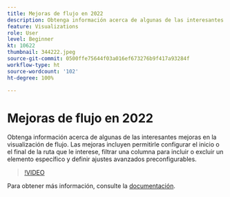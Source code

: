 ```yaml
---
title: Mejoras de flujo en 2022
description: Obtenga información acerca de algunas de las interesantes mejoras en la visualización de flujo. Las mejoras incluyen permitirle configurar el inicio o el final de la ruta que le interese, filtrar una columna para incluir o excluir un elemento específico y definir ajustes avanzados preconfigurables.
feature: Visualizations
role: User
level: Beginner
kt: 10622
thumbnail: 344222.jpeg
source-git-commit: 0500ffe75644f03a016ef673276b9f417a93284f
workflow-type: ht
source-wordcount: '102'
ht-degree: 100%

---
```



# Mejoras de flujo en 2022

Obtenga información acerca de algunas de las interesantes mejoras en la visualización de flujo. Las mejoras incluyen permitirle configurar el inicio o el final de la ruta que le interese, filtrar una columna para incluir o excluir un elemento específico y definir ajustes avanzados preconfigurables.

>[!VIDEO](https://video.tv.adobe.com/v/344222/?quality=12&learn=on)

Para obtener más información, consulte la [documentación](https://experienceleague.adobe.com/docs/analytics/analyze/analysis-workspace/visualizations/flow/create-flow.html?lang=es).
